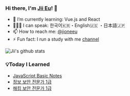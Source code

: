 ### Hi there, I'm [Jii Eu](https://www.jioneeu.com/)! 👋

- 🌱 I’m currently learning: Vue.js and React <br>
- 👨🏻‍💻 I can speak: 한국어🇰🇷・English🇺🇸 ・日本語🇯🇵 <br>
- 📫 How to reach me: [@jioneeu](https://www.twitter.com/jioneeu)<br>
- ⚡ Fun fact: I run a study with me [channel](https://www.youtube.com/channel/UC8hY3wjYlK2U9W4fqKN598Q?view_as=subscriber)  <br>

![Jii's github stats](https://github-readme-stats.vercel.app/api?username=jioneeu&show_icons=true)

### 💡Today I Learned
<!-- BLOG-POST-LIST:START -->
- [JavaScript Basic Notes](https://jioneeu.github.io/#/jsbasicnotes)
- [정보 보안 전문가 1급](https://jioneeu.github.io/#/ITsecexpert-1)
- [해킹 보안 전문가 1급](https://jioneeu.github.io/#/hsecexpert-1)
<!-- BLOG-POST-LIST:END -->
